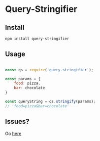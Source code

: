 # Query-Stringifier

## Install
``` bash
npm install query-stringifier
```

## Usage
```js

const qs = require('query-stringifier');

const params = {
    food: pizza,
    bar: chocolate
}

const queryString = qs.stringify(params);
// 'food=pizza&bar=chocolate'
```

## Issues?
Go [here](https://github.com/joshghent/query-stringifier/issues)